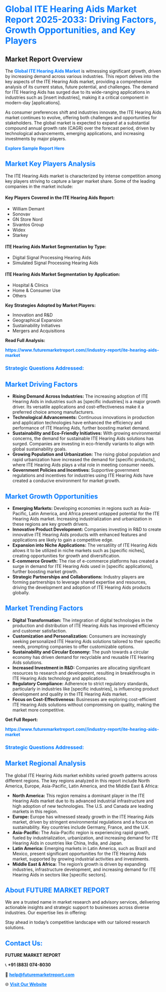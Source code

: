 <h1 style="color: #007BFF;">Global ITE Hearing Aids Market Report 2025-2033: Driving Factors, Growth Opportunities, and Key Players</h1>

<section id="overview">
<h2>Market Report Overview</h2>
<p>The <a href="https://www.futuremarketreport.com//industry-report/ite-hearing-aids-market" style="color: #007BFF; text-decoration: none;"><strong>Global ITE Hearing Aids Market</strong></a> is witnessing significant growth, driven by increasing demand across various industries. This report delves into the key aspects of the ITE Hearing Aids market, providing a comprehensive analysis of its current status, future potential, and challenges. The demand for ITE Hearing Aids has surged due to its wide-ranging applications in industries such as [insert industries], making it a critical component in modern-day [applications].</p>
<p>As consumer preferences shift and industries innovate, the ITE Hearing Aids market continues to evolve, offering both challenges and opportunities for stakeholders. The global market is expected to expand at a substantial compound annual growth rate (CAGR) over the forecast period, driven by technological advancements, emerging applications, and increasing investments by major players.</p>
</section>

<section id="overview">
<p><a href="https://www.futuremarketreport.com//request-sample/reportId=56287" style="color: #007BFF; text-decoration: none;"><strong>Explore Sample Report Here</strong></a></p>
</section>

<section id="key-players">
<h2 style="color: #007BFF;">Market Key Players Analysis</h2>
<p>The ITE Hearing Aids market is characterized by intense competition among key players striving to capture a larger market share. Some of the leading companies in the market include:</p>
<h4>Key Players Covered in the ITE Hearing Aids Report:</h4>
<ul><li>William Demant</li><li>Sonovav</li><li>GN Store Nord</li><li>Sivantos Group</li><li>Widex</li><li>Starkey</li></ul>
<h4>ITE Hearing Aids Market Segmentation by Type:</h4>
<ul><li>Digital Signal Processing Hearing Aids</li><li>Simulated Signal Processing Hearing Aids</li></ul>

<h4>ITE Hearing Aids Market Segmentation by Application:</h4>
<ul><li>Hospital &amp; Clinics</li><li>Home &amp; Consumer Use</li><li>Others</li></ul>
<p><strong>Key Strategies Adopted by Market Players:</strong></p>
<ul>
<li>Innovation and R&D</li>
<li>Geographical Expansion</li>
<li>Sustainability Initiatives</li>
<li>Mergers and Acquisitions</li>
</ul>
</section>

<section>
<p><strong>Read Full Analysis: </strong></p><a href="https://www.futuremarketreport.com//industry-report/ite-hearing-aids-market" style="color: #007BFF; text-decoration: none;"><strong>https://www.futuremarketreport.com//industry-report/ite-hearing-aids-market</strong></a>
<h3 style="color: #007BFF;">Strategic Questions Addressed:</h3>
</section>

<section id="driving-factors">
<h2 style="color: #007BFF;">Market Driving Factors</h2>
<ul>
<li><strong>Rising Demand Across Industries:</strong> The increasing adoption of ITE Hearing Aids in industries such as [specific industries] is a major growth driver. Its versatile applications and cost-effectiveness make it a preferred choice among manufacturers.</li>
<li><strong>Technological Advancements:</strong> Continuous innovations in production and application technologies have enhanced the efficiency and performance of ITE Hearing Aids, further boosting market demand.</li>
<li><strong>Sustainability and Eco-Friendly Initiatives:</strong> With growing environmental concerns, the demand for sustainable ITE Hearing Aids solutions has surged. Companies are investing in eco-friendly variants to align with global sustainability goals.</li>
<li><strong>Growing Population and Urbanization:</strong> The rising global population and rapid urbanization have increased the demand for [specific products], where ITE Hearing Aids plays a vital role in meeting consumer needs.</li>
<li><strong>Government Policies and Incentives:</strong> Supportive government regulations and incentives for industries using ITE Hearing Aids have created a conducive environment for market growth.</li>
</ul>
</section>

<section id="growth-opportunities">
<h2 style="color: #007BFF;">Market Growth Opportunities</h2>
<ul>
<li><strong>Emerging Markets:</strong> Developing economies in regions such as Asia-Pacific, Latin America, and Africa present untapped potential for the ITE Hearing Aids market. Increasing industrialization and urbanization in these regions are key growth drivers.</li>
<li><strong>Innovative Product Development:</strong> Companies investing in R&D to create innovative ITE Hearing Aids products with enhanced features and applications are likely to gain a competitive edge.</li>
<li><strong>Expansion into Niche Applications:</strong> The versatility of ITE Hearing Aids allows it to be utilized in niche markets such as [specific niches], creating opportunities for growth and diversification.</li>
<li><strong>E-commerce Growth:</strong> The rise of e-commerce platforms has created a surge in demand for ITE Hearing Aids used in [specific applications], further boosting market growth.</li>
<li><strong>Strategic Partnerships and Collaborations:</strong> Industry players are forming partnerships to leverage shared expertise and resources, driving the development and adoption of ITE Hearing Aids products globally.</li>
</ul>
</section>

<section id="trending-factors">
<h2 style="color: #007BFF;">Market Trending Factors</h2>
<ul>
<li><strong>Digital Transformation:</strong> The integration of digital technologies in the production and distribution of ITE Hearing Aids has improved efficiency and customer satisfaction.</li>
<li><strong>Customization and Personalization:</strong> Consumers are increasingly seeking personalized ITE Hearing Aids solutions tailored to their specific needs, prompting companies to offer customizable options.</li>
<li><strong>Sustainability and Circular Economy:</strong> The push towards a circular economy has driven demand for recyclable and reusable ITE Hearing Aids solutions.</li>
<li><strong>Increased Investment in R&D:</strong> Companies are allocating significant resources to research and development, resulting in breakthroughs in ITE Hearing Aids technology and applications.</li>
<li><strong>Regulatory Compliance:</strong> Adherence to strict regulatory standards, particularly in industries like [specific industries], is influencing product development and quality in the ITE Hearing Aids market.</li>
<li><strong>Focus on Cost-Effectiveness:</strong> Businesses are exploring cost-efficient ITE Hearing Aids solutions without compromising on quality, making the market more competitive.</li>
</ul>
</section>

<section>
<p><strong>Get Full Report: </strong></p><a href="https://www.futuremarketreport.com//industry-report/ite-hearing-aids-market" style="color: #007BFF; text-decoration: none;"><strong>https://www.futuremarketreport.com//industry-report/ite-hearing-aids-market</strong></a>
<h3 style="color: #007BFF;">Strategic Questions Addressed:</h3>
</section>


<section id="regional-analysis">
<h2 style="color: #007BFF;">Market Regional Analysis</h2>
<p>The global ITE Hearing Aids market exhibits varied growth patterns across different regions. The key regions analyzed in this report include North America, Europe, Asia-Pacific, Latin America, and the Middle East & Africa:</p>
<ul>
<li><strong>North America:</strong> This region remains a dominant player in the ITE Hearing Aids market due to its advanced industrial infrastructure and high adoption of new technologies. The U.S. and Canada are leading markets in this region.</li>
<li><strong>Europe:</strong> Europe has witnessed steady growth in the ITE Hearing Aids market, driven by stringent environmental regulations and a focus on sustainability. Key countries include Germany, France, and the U.K.</li>
<li><strong>Asia-Pacific:</strong> The Asia-Pacific region is experiencing rapid growth, fueled by industrialization, urbanization, and increasing demand for ITE Hearing Aids in countries like China, India, and Japan.</li>
<li><strong>Latin America:</strong> Emerging markets in Latin America, such as Brazil and Mexico, present significant opportunities for the ITE Hearing Aids market, supported by growing industrial activities and investments.</li>
<li><strong>Middle East & Africa:</strong> The region’s growth is driven by expanding industries, infrastructure development, and increasing demand for ITE Hearing Aids in sectors like [specific sectors].</li>
</ul>
</section>

<footer>
<h2 style="color: #007BFF;">About FUTURE MARKET REPORT</h2>
<p>We are a trusted name in market research and advisory services, delivering actionable insights and strategic support to businesses across diverse industries. Our expertise lies in offering:</p>

<p>Stay ahead in today’s competitive landscape with our tailored research solutions.</p>

<h2 style="color: #007BFF;">Contact Us:</h2>
<p><strong>FUTURE MARKET REPORT</strong></p>
<p>📞 <strong>+91 (883) 074-8030</strong></p>
<p>📧 <strong><a href="mailto:help@futuremarketreport.com" style="color: #007BFF;">help@futuremarketreport.com</a></strong></p>
<p>🌐 <strong><a href="https://www.futuremarketreport.com/" style="color: #007BFF;">Visit Our Website</a></strong></p>
</footer>